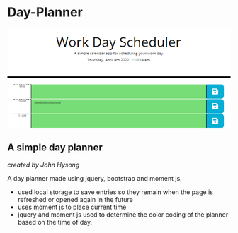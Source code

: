 # Day-Planner

![day planner screenshot](screenshot.png)
## A simple day planner
*created by John Hysong*

A day planner made using jquery, bootstrap and moment js.

- used local storage to save entries so they remain when the page is refreshed or opened again in the future
- uses moment js to place current time
- jquery and moment js used to determine the color coding of the planner based on the time of day.

